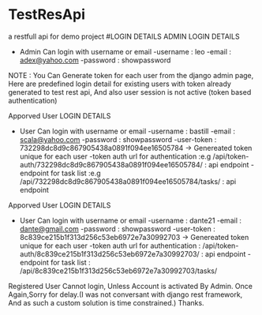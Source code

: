 
# TestResApi
a restfull api for demo project
#LOGIN DETAILS
ADMIN LOGIN DETAILS
  - Admin Can login with username or email
    -username :  leo
    -email    : adex@yahoo.com
    -password : showpassword



NOTE : You Can Generate token for each user from the django admin page, Here are predefined login detail for existing users with token already generated to test rest api, And also user session is not active (token based authentication)
    
Apporved User LOGIN DETAILS
  - User Can login with username or email
    -username :  	bastill
    -email    : scala@yahoo.com
    -password : showpassword
    -user-token : 732298dc8d9c867905438a0891f094ee16505784 -> Genereated token unique for each user
    -token auth url for authentication :e.g /api/token-auth/732298dc8d9c867905438a0891f094ee16505784/ : api endpoint
    -endpoint for task list :e.g /api/732298dc8d9c867905438a0891f094ee16505784/tasks/  : api endpoint
    
     
     
Apporved User LOGIN DETAILS
  - User Can login with username or email
    -username :  dante21
    -email    : dante@gmail.com
    -password :  showpassword
    -user-token : 8c839ce215b1f313d256c53eb6972e7a30992703 -> Genereated token unique for each user
    -token auth url for authentication : /api/token-auth/8c839ce215b1f313d256c53eb6972e7a30992703/ : api endpoint
    -endpoint for task list :  /api/8c839ce215b1f313d256c53eb6972e7a30992703/tasks/
    
    
 Registered User Cannot login, Unless Account is activated By Admin.
 Once Again,Sorry for delay.(I was not conversant with django rest framework, And as such a custom solution is time constrained.) 
 Thanks.
 

